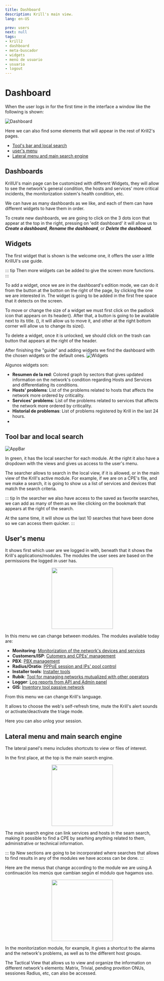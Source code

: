 ```yaml
---
title: Dashboard
description: Krill's main view.
lang: en-US

prev: users
next: null
tags:
- krill2
- dashboard
- meta-buscador
- widgets
- menú de usuario
- usuario
- logout
---
```


# Dashboard

When the user logs in for the first time in the interface a window like the following is shown:

![Dashboard](/img/krill2/main/0200.png)

Here we can also find some elements that will appear in the rest of Krill2's pages.

- [Tool's bar and local search](#tools-bar-and-local-search)
- [user's menu](#users-menu)
- [Lateral menu and main search engine](#lateral-menu-and-main-search-engine)

## Dashboards

KrillUI's main page can be customized with different Widgets, they will allow to see the network's general condition, the hosts and services' more critical incidents, the monitorization sistem's health condition, etc.

We can have as many dashboards as we like, and each of them can have different widgets to have them in order.

To create new dashboards, we are going to click on the 3 dots icon that appear at the top in the right, pressing on 'edit dashboard' it will allow us to ***Create a dashboard***, ***Rename the dashboard***, or ***Delete the dashboard***.

## Widgets

The first widget that is shown is the welcome one, it offers the user a little KrillUI's use guide.

::: tip
Then more widgets can be added to give the screen more functions.
:::

To add a widget, once we are in the dashboard's edition mode, we can do it from the button at the botton on the right of the page, by clicking the one we are interested in. The widget is going to be added in the first free space that it detects on the screen.

To move or change the size of a widget we must first click on the padlock icon that appears on its header(). After that, a button is going to be available next to its title. (), it will allow us to move it, and other at the right bottom corner will allow us to change its size().

To delete a widget, once it is unlocked, we should click on the trash can button that appears at the right of the header.

After finishing the "guide" and adding widgets we find the dashboard with the chosen widgets or the default ones.
![Widgets](/img/krill2/main/0202.png)

Algunos widgets son:

- **Resumen de la red**: Colored graph by sectors that gives updated information on the network's condition regarding Hosts and Services and differentiating its conditions.
- **Hosts' problems**: List of the problems related to hosts that affects the network more ordered by criticality.
- **Services' problems**: List of the problems related to services that affects the network more ordered by criticality.
- **Historial de problemas**: List of problems registered by Krill in the last 24 hours.
-
## Tool bar and local search

![AppBar](/img/krill2/main/0205.png)

In green, it has the local searcher for each module. At the right it also have a dropdown with the views and gives us access to the user's menu.

The searcher allows to search in the local view, if it is allowed, or in the main view of the Krill's active module. For example, if we are on a CPE's file, and we make a search, it is going to show us a list of services and devices that match the search criteria.

::: tip
In the searcher we also have access to the saved as favorite searches, we can add as many of them as we like clicking on the bookmark that appears at the right of the search.

At the same time, it will show us the last 10 searches that have been done so we can access them quicker.
:::

## User's menu

It shows first which user are we logged in with, beneath that it shows the Krill's applications/modules. The modules the user sees are based on the permissions the logged in user has.

<p align="center"><img src="/img/krill2/main/0206.png" width="200"></p>

In this menu we can change between modules. The modules available today are:

- **Monitoring**: [Monitorization of the network's devices and services](/krill2/monitoring/)
- **Customers/ISP**: [Cutomers and CPEs' management](/krill2/isp-customer/)
- **PBX**: [PBX management](/krill2/pbx/)
- **Radius/Oratio**: [PPPoE session and IPs' pool control](/krill2/radius/)
- **Installer tools**: [Installer tools](/krill2/installer-tools/)
- **Rubik**: [Tool for managing networks mutualized with other operators](/krill2/rubik/)
- **Logger**: [Log reports from API and Admin panel](/krill2/logger/)
- **GIS**: [Inventory tool passive network](/krill2/gis/)


From this menu we can change Krill's language.

It allows to choose the web's self-refresh time, mute the Krill's alert sounds or activate/deactivate the triage mode.

Here you can also unlog your session.

## Lateral menu and main search engine

The lateral panel's menu includes shortcuts to view or files of interest.

In the first place, at the top is the main search engine.

<p align="center"><img src="/img/krill2/main/0203.png" width="200"></p>

The main search engine can link services and hosts in the seam search, making it possible to find a CPE by searhing anything related to them, administrative or technical information.

::: tip
New sections are going to be incorporated where searches that allows to find results in any of the modules we have access can be done.
:::

Here are the menus that change according to the module we are using.A continuación los menús que cambian según el módulo que hagamos uso.

<p align="center"><img src="/img/krill2/main/0204.png" width="200"></p>

In the monitorization module, for example, it gives a shortcut to the alarms and the network's problems, as well as to the different host groups.

The Tactical View that allows us to view and organize the information on different network's elements: Matrix, Trivial, pending provition ONUs, sessiones Radius, etc, can also be accessed.
